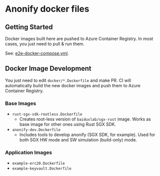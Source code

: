 # Anonify docker files

## Getting Started

Docker images built here are pushed to Azure Container Registry.
In most cases, you just need to pull & run them.

See: [e2e-docker-compose.yml](https://github.com/LayerXcom/anonify/blob/main/e2e-docker-compose.yml).

## Docker Image Development

You just need to edit `docker/*.Dockerfile` and make PR.
CI will automatically build the new docker images and push them to Azure Container Registry.

### Base Images

- `rust-sgx-sdk-rootless.Dockerfile`
  - Creates root-less version of `baiduxlab/sgx-rust` image. Works as base image for other ones using Rust SGX SDK.
- `anonify-dev.Dockerfile`
  - Includes tools to develop anonify (SGX SDK, for example). Used for both SGX HW mode and SW simulation (build-only) mode.

### Application Images

- `example-erc20.Dockerfile`
- `example-keyvault.Dockerfile`
